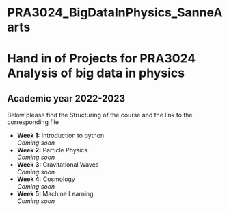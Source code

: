 # PRA3024_BigDataInPhysics_SanneAarts
# Hand in of Projects for PRA3024 Analysis of big data in physics 
## Academic year 2022-2023
Below please find the Structuring of the course and the link to the corresponding file
<ul>
<li><b>Week 1:</b> Introduction to python 
<br> <i>Coming soon</i> </li>
<li><b>Week 2:</b> Particle Physics
<br> <i>Coming soon</i> </li>
<li><b>Week 3:</b> Gravitational Waves 
<br> <i>Coming soon</i></li>
<li><b>Week 4:</b> Cosmology 
<br> <i>Coming soon</i></li>
<li><b>Week 5:</b> Machine Learning 
<br> <i>Coming soon</i></li>
</ul>

